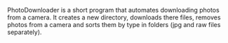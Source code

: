 PhotoDownloader is a short program that automates downloading photos from a camera. It creates a new directory, downloads there files, removes photos from a camera and sorts them by type in folders (jpg and raw files separately).
